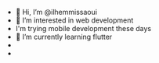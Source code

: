 - 👋 Hi, I’m @ilhemmissaoui
- 👀 I’m interested in web development
- I'm trying mobile development these days
- 🌱 I’m currently learning flutter
-
-

<!---
ilhemmissaoui/ilhemmissaoui is a ✨ special ✨ repository because its `README.md` (this file) appears on your GitHub profile.
You can click the Preview link to take a look at your changes.
--->
